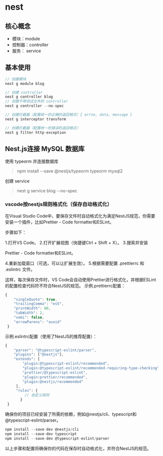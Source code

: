 # nest
## 核心概念
- 模块：module
- 控制器：controller
- 服务： service

## 基本使用
```js
// 创建模块
nest g module blog

// 创建 controller
nest g controller blog
// 创建不带测试文件的 controller
nest g controller --no-spec

// 创建拦截器（配置统一的正确的返回格式）{ errno, data, message }
nest g interceptor transform

// 创建拦截器（配置统一的错误的返回格式）
nest g filter http-exception
```

## Nest.js连接 MySQL 数据库
使用 typeorm 并连接数据库

> npm install --save @nestjs/typeorm typeorm mysql2

创建 service

> nest g service blog --no-spec

### vscode按nestjs规则格式化（保存自动格式化）
在Visual Studio Code中，要保存文件时自动格式化为满足NestJS规范，你需要安装一个插件，比如Prettier - Code formatter和ESLint。

步骤如下：

1.打开VS Code。
2.打开扩展视图（快捷键Ctrl + Shift + X）。
3.搜索并安装

Prettier - Code formatter和ESLint。

4.重新加载窗口（可选，可以让扩展生效）。
5.根据需要配置 .prettierrc 和 .eslintrc 文件。

这样，每次保存文件时，VS Code会自动使用Prettier进行格式化，并根据ESLint的配置检查代码符不符合NestJS的规范。
示例.prettierrc配置：
```js
{  
    "singleQuote": true, 
    "trailingComma": "es5",  
    "printWidth": 80,  
    "tabWidth": 2,  
    "semi": false,  
    "arrowParens": "avoid"
 }
```

示例.eslintrc配置（使用了NestJS的推荐配置）：
```js
{  
    "parser": "@typescript-eslint/parser",  
    "plugins": ["@nestjs"],  
    "extends": [    
        "plugin:@typescript-eslint/recommended",    
        "plugin:@typescript-eslint/recommended-requiring-type-checking",
        "prettier/@typescript-eslint",    
        "plugin:prettier/recommended",    
        "plugin:@nestjs/recommended"  
     ],  
     "rules": {
         // 自定义规则 
       }
 }
```

确保你的项目已经安装了所需的依赖，例如@nestjs/cli、typescript和@typescript-eslint/parser。
```js
npm install --save-dev @nestjs/cli
npm install --save-dev typescript
npm install --save-dev @typescript-eslint/parser
```
以上步骤和配置将确保你的代码在保存时自动格式化，并符合NestJS的规范。
